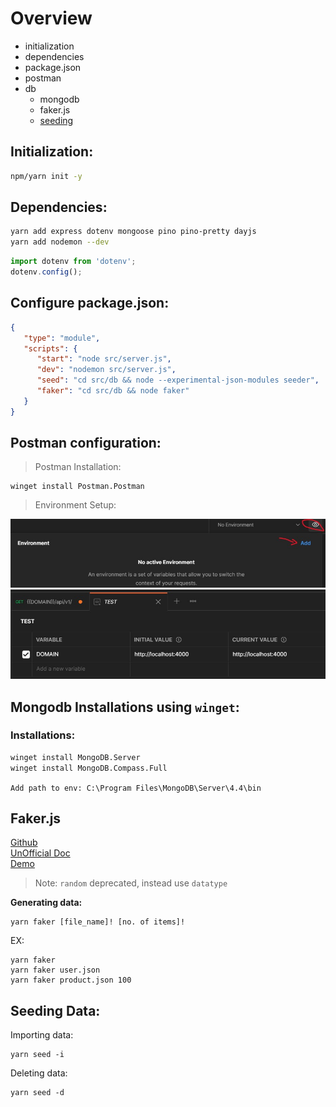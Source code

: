 # Overview

-  initialization
-  dependencies
-  package.json
-  postman
-  db
   -  mongodb
   -  faker.js
   -  [seeding](#seed)

## Initialization:

```bash
npm/yarn init -y
```

## Dependencies:

```bash
yarn add express dotenv mongoose pino pino-pretty dayjs
yarn add nodemon --dev
```

```ts
import dotenv from 'dotenv';
dotenv.config();
```

## Configure package.json:

```json
{
   "type": "module",
   "scripts": {
      "start": "node src/server.js",
      "dev": "nodemon src/server.js",
      "seed": "cd src/db && node --experimental-json-modules seeder",
      "faker": "cd src/db && node faker"
   }
}
```

## Postman configuration:

> Postman Installation:

```
winget install Postman.Postman
```

> Environment Setup:

![postman-1](./img/postman1.jpg) ![postman-2](./img/postman2.jpg)

## Mongodb Installations using `winget`:

### Installations:

```cmd
winget install MongoDB.Server
winget install MongoDB.Compass.Full
```

`Add path to env: C:\Program Files\MongoDB\Server\4.4\bin`

## Faker.js

[Github](https://github.com/marak/Faker.js/)\
[UnOfficial Doc](https://fakerjsdocs.netlify.app/)\
[Demo](https://rawgit.com/Marak/faker.js/master/examples/browser/index.html)

> Note: `random` deprecated, instead use `datatype`

**Generating data:**

```
yarn faker [file_name]! [no. of items]!
```

EX:

```
yarn faker
yarn faker user.json
yarn faker product.json 100
```

<div id="seed"/>

## Seeding Data:

Importing data:

```
yarn seed -i
```

Deleting data:

```
yarn seed -d
```
